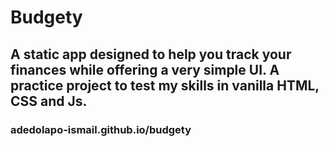 # Budgety

## A static app designed to help you track your finances while offering a very simple UI. A practice project to test my skills in vanilla HTML, CSS and Js.


### adedolapo-ismail.github.io/budgety
